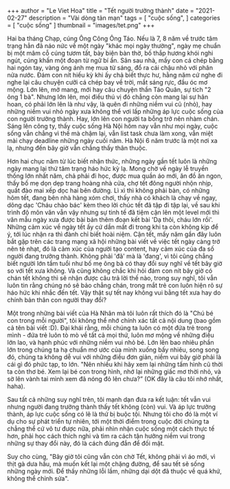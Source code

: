 +++
author = "Le Viet Hoa"
title = "Tết người trưởng thành"
date = "2021-02-27"
description = "Vài dòng tản mạn"
tags = [
    "cuộc sống",
]
categories = [
    "cuộc sống"
]
thumbnail = "images/tet.png"
+++

Hai ba tháng Chạp, cúng Ông Công Ông Táo. Nếu là 7, 8 năm về trước tâm trạng hẳn đã náo nức về một ngày "khác mọi ngày thường", ngày mẹ chuẩn bị một mâm cỗ cúng tươm tất, bày biện bàn thờ, bố thắp hương khói nghi ngút, cúng khấn một đoạn từ ngữ bí ẩn. Sân sau nhà, mấy con cá chép bằng hai ngón tay, vàng óng ánh mẹ mua từ sáng, đổ ra cái chậu nhỏ với phân nửa nước. Đám con nít hiếu kỳ khi ấy chả biết thực hư, hằng năm cứ nghe đi nghe lại câu chuyện cưỡi cá chép bay về trời, mắt sáng rực, đầu óc mơ mộng. Lớn lên, mở mang, mới hay câu chuyện thần Táo Quân, sự tích "2 ông 1 bà". Nhưng lớn lên, mọi điều thú vị đó chẳng còn mang lại sự hân hoan, có phải lớn lên là như vậy, là quên đi những niềm vui cũ (nhỏ), hay những niềm vui nhỏ ngày xưa không thể vơi lấp những áp lực cuộc sống của con người trưởng thành. Hay, lớn lên con người ta bỗng trở nên nhàm chán.
Sáng lên công ty, thấy cuộc sống Hà Nội hôm nay vẫn như mọi ngày, cuộc sống vẫn chẳng vì thế mà chậm lại, vẫn list task chưa làm xong, vẫn miệt mài chạy deadline những ngày cuối năm. Hà Nội 6 năm trước là một nơi xa lạ, nhưng đến bây giờ vẫn chẳng thấy thân thuộc.

Hơn hai chục năm từ lúc biết nhận thức, những ngày gần tết luôn là những ngày mang lại thứ tâm trạng háo hức kỳ lạ. Mong chờ về ngày lễ truyền thống lớn nhất năm, chả phải đi học, được mua quần áo mới, ăn đồ ăn ngon, thấy bố mẹ dọn dẹp trang hoàng nhà cửa, chợ tết đông người nhộn nhịp, quất đào mai xếp dọc hai bên đường. Lì xì thì không phải bàn, có những hôm tết, đang bên nhà hàng xóm chơi, thấy nhà có khách là chạy về ngay, dõng dạc 'Cháu chào bác' kèm theo lời chúc tết đã tập đi tập lại, về sau khi trình độ môn văn vẫn vậy nhưng sự tinh tế đã tiệm cận lên một level mới thì văn mẫu ngày xưa được bài bản thêm đoạn kết bài 'Dạ thôi, cháu lớn rồi'. Những cảm xúc về ngày tết ấy cứ dần mất đi trong khi ta còn không kịp để ý, tới lúc nhận ra thì đành chỉ biết hoài niệm. Cận tết, mấy năm gần đây luôn bắt gặp trên các trang mạng xã hội những bài viết về việc tết ngày càng trở nên tẻ nhạt, đó là cảm xúc của người tạo content, hay cảm xúc của đa số người đang trưởng thành. Không phải 'đã' mà là 'đang', vì tôi cũng chẳng biết người lớn tầm tuổi như bố mẹ ông bà có thay đổi suy nghĩ về tết bây giờ so với tết xưa không. Và cũng không chắc khi hỏi đám con nít bây giờ có chán tết không thì sẽ nhận được câu trả lời thế nào, trong suy nghĩ, tôi vẫn luôn tin rằng chúng nó sẽ bảo chẳng chán, trong mắt trẻ con luôn hiện rõ sự háo hức khi nhắc đến tết. Vậy thật sự tết nay không vui bằng tết xưa hay do chính bản thân con người thay đổi?

Một trong những bài viết của Hà Nhân mà tôi luôn rất thích đó là "Chú bé con trong mỗi người", tôi không thể nhớ chính xác tất cả nội dung (bao gồm cả tên bài viết :D).
Đại khái rằng, mỗi chúng ta luôn có một đứa trẻ trong mình - đứa trẻ luôn tò mò về tất cả mọi thứ, luôn mơ mộng về những điều lớn lao, và hạnh phúc với những niềm vui nhỏ bé.
Lớn lên bao nhiêu phần lớn trong chúng ta hạ chuẩn mơ ước của mình xuống bấy nhiêu, song song đó, chúng ta không dễ vui với những điều đơn giản, niềm vui bây giờ phải là cái gì đó phức tạp, to lớn. "Nên nhiều khi hãy xem lại những tấm hình cũ thời ta còn thơ bé. Xem lại bé con trong hình, nhớ lại những giấc mơ thời nhỏ, và sờ lên vành tai mình xem đã nóng đỏ lên chưa?” (OK đây là câu tôi nhớ nhất, haha). 

Sau tất cả những suy nghĩ trên, tôi mạnh dạn đưa ra kết luận: tết vẫn vui nhưng người đang trưởng thành thấy tết không (còn) vui. Và áp lực trưởng thành, áp lực cuộc sống có lẽ là thứ bị buộc tội. Nhưng tôi cho đó là một ví dụ cho sự phát triển tự nhiên, tới một thời điểm trong cuộc đời chúng ta chẳng thể cứ vô tư được nữa, phải nhìn nhận cuộc sống một cách thực tế hơn, phải học cách thích nghi và tìm ra cách tận hưởng niềm vui trong những sự thay đổi này, đó là cách đúng đắn để đối mặt.

Suy cho cùng, "Bây giờ tôi cũng vẫn còn chờ Tết, không phải vì áo mới, vì thịt gà dưa hấu, mà muốn kết lại một chặng đường, để sau tết sẽ sống những ngày mới. Để thấy những lỗi lầm, những dại dột đã thuộc về quá khứ, không thể chỉnh sửa".
